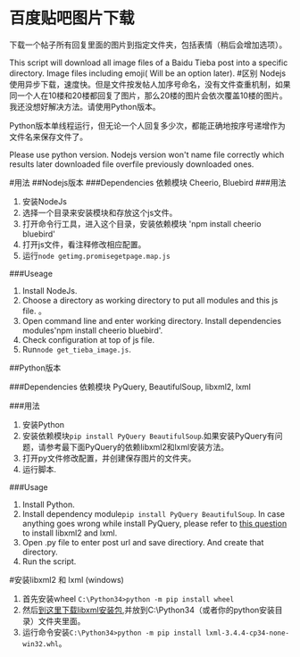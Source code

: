 # 百度贴吧图片下载
下载一个帖子所有回复里面的图片到指定文件夹，包括表情（稍后会增加选项）。

This script will download all image files of a Baidu Tieba post into a specific directory. Image files including emoji( Will be an option later).
#区别
Nodejs使用异步下载，速度快。但是文件按发帖人加序号命名，没有文件查重机制，如果同一个人在10楼和20楼都回复了图片，那么20楼的图片会依次覆盖10楼的图片。我还没想好解决方法。请使用Python版本。

Python版本单线程运行，但无论一个人回复多少次，都能正确地按序号递增作为文件名来保存文件了。

Please use python version. Nodejs version won't name file correctly which results later downloaded file overfile previously downloaded ones.

#用法
##Nodejs版本
###Dependencies 依赖模块
Cheerio, Bluebird
###用法
1.  安装NodeJs
2.  选择一个目录来安装模块和存放这个js文件。
2.  打开命令行工具，进入这个目录，安装依赖模块 'npm install cheerio bluebird'
3.  打开js文件，看注释修改相应配置。
4.  运行`node getimg.promisegetpage.map.js`

###Useage
1.  Install NodeJs.
2.  Choose a directory as working directory to put all modules and this js file. 。
2.  Open command line and enter working directory. Install dependencies modules'npm install cheerio bluebird'.
3.  Check configuration at top of js file.
4.  Run`node get_tieba_image.js`.

##Python版本

###Dependencies 依赖模块
PyQuery, BeautifulSoup, libxml2, lxml

###用法
1. 安装Python
2. 安装依赖模块`pip install PyQuery BeautifulSoup`.如果安装PyQuery有问题，请参考最下面PyQuery的依赖libxml2和lxml安装方法。
3. 打开py文件修改配置，并创建保存图片的文件夹。
4. 运行脚本.

###Usage
1. Install Python.
2. Install dependency module`pip install PyQuery BeautifulSoup`. In case anything goes wrong while install PyQuery, please refer to [this question](http://stackoverflow.com/questions/30493031/installing-lxml-libxml2-libxslt-on-windows-8-1) to install libxml2 and lxml.
3. Open .py file to enter post url and save directiory. And create that directory.
4. Run the script.

#安装libxml2 和 lxml (windows)
1. 首先安装wheel `C:\Python34>python -m pip install wheel`
2. 然后[到这里下载libxml安装包](http://www.lfd.uci.edu/~gohlke/pythonlibs/#lxml),并放到C:\Python34（或者你的python安装目录）文件夹里面。
3. 运行命令安装`C:\Python34>python -m pip install lxml-3.4.4-cp34-none-win32.whl`。
